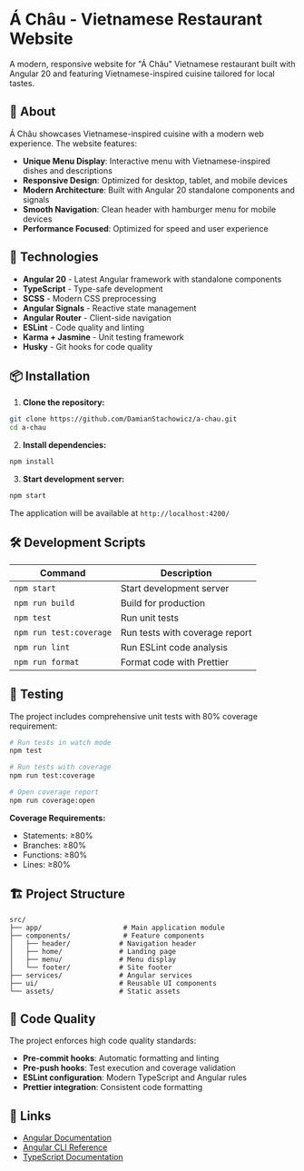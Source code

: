 # Á Châu - Vietnamese Restaurant Website

A modern, responsive website for "Á Châu" Vietnamese restaurant built with Angular 20 and featuring Vietnamese-inspired cuisine tailored for local tastes.

## 🍜 About

Á Châu showcases Vietnamese-inspired cuisine with a modern web experience. The website features:

- **Unique Menu Display**: Interactive menu with Vietnamese-inspired dishes and descriptions
- **Responsive Design**: Optimized for desktop, tablet, and mobile devices
- **Modern Architecture**: Built with Angular 20 standalone components and signals
- **Smooth Navigation**: Clean header with hamburger menu for mobile devices
- **Performance Focused**: Optimized for speed and user experience

## 🚀 Technologies

- **Angular 20** - Latest Angular framework with standalone components
- **TypeScript** - Type-safe development
- **SCSS** - Modern CSS preprocessing
- **Angular Signals** - Reactive state management
- **Angular Router** - Client-side navigation
- **ESLint** - Code quality and linting
- **Karma + Jasmine** - Unit testing framework
- **Husky** - Git hooks for code quality

## 📦 Installation

1. **Clone the repository:**

```bash
git clone https://github.com/DamianStachowicz/a-chau.git
cd a-chau
```

2. **Install dependencies:**

```bash
npm install
```

3. **Start development server:**

```bash
npm start
```

The application will be available at `http://localhost:4200/`

## 🛠️ Development Scripts

| Command                 | Description                    |
| ----------------------- | ------------------------------ |
| `npm start`             | Start development server       |
| `npm run build`         | Build for production           |
| `npm test`              | Run unit tests                 |
| `npm run test:coverage` | Run tests with coverage report |
| `npm run lint`          | Run ESLint code analysis       |
| `npm run format`        | Format code with Prettier      |

## 🧪 Testing

The project includes comprehensive unit tests with 80% coverage requirement:

```bash
# Run tests in watch mode
npm test

# Run tests with coverage
npm run test:coverage

# Open coverage report
npm run coverage:open
```

**Coverage Requirements:**

- Statements: ≥80%
- Branches: ≥80%
- Functions: ≥80%
- Lines: ≥80%

## 🏗️ Project Structure

```text
src/
├── app/                    # Main application module
├── components/             # Feature components
│   ├── header/            # Navigation header
│   ├── home/              # Landing page
│   ├── menu/              # Menu display
│   └── footer/            # Site footer
├── services/              # Angular services
├── ui/                    # Reusable UI components
└── assets/                # Static assets
```

## 🔧 Code Quality

The project enforces high code quality standards:

- **Pre-commit hooks**: Automatic formatting and linting
- **Pre-push hooks**: Test execution and coverage validation
- **ESLint configuration**: Modern TypeScript and Angular rules
- **Prettier integration**: Consistent code formatting

## 🔗 Links

- [Angular Documentation](https://angular.dev)
- [Angular CLI Reference](https://angular.dev/tools/cli)
- [TypeScript Documentation](https://www.typescriptlang.org/docs/)
